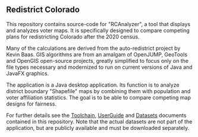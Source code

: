 ## Redistrict Colorado
This repository contains source-code for "RCAnalyzer", a tool that displays and analyzes voter maps. It is specifically designed to compare competing plans for redistricting Colorado after the 2020 census.

Many of the calculations are derived from the auto-redistrict project by Kevin Baas. GIS algorithms are
from an amalgam of OpenJUMP, GeoTools and OpenGIS open-source projects, greatly simplified to focus only on the file types necessary and modernized to run on current versions of Java and JavaFX graphics.

The application is a Java desktop application. Its function is to analyze district boundary "Shapefile" maps by combining them with population and voter affiliation statistics. The goal is to be able to compare competing map designs for fairness.

For further details see the [Toolchain](http://github.com/chuckcoughlin/redistrict-colorado/tree/master/docs/toolchain.md), [UserGuide](http://github.com/chuckcoughlin/redistrict-colorado/tree/master/docs/user-guides.md) and [Datasets](https://github.com/chuckcoughlin/redistrict-colorado/tree/master/docs/datasets.md) documents contained in this repository.
 Note that the actual datasets are not part of the application, but are publicly available and must be downloaded separately.
